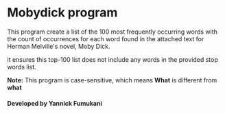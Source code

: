 
<h1>Mobydick program</h1>
<p>
This program create a list of the 100 most frequently occurring words with the count of occurrences for each word found 
in the attached text for Herman Melville's novel, Moby Dick. 
</p>
it ensures this top-100 list does not include any words in the provided stop words list.

<b>Note:</b> This program is case-sensitive, which means <b>What</b> is different from <b>what</b>
<h4>
Developed by Yannick Fumukani
</h4>
